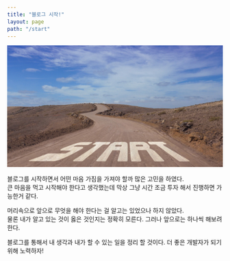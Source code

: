 ```yaml
---
title: "블로그 시작!"
layout: page
path: "/start"
---
```


![start 이미지](./start.jpg)

블로그를 시작하면서 어떤 마음 가짐을 가져야 할까 많은 고민을 하였다.  
큰 마음을 먹고 시작해야 한다고 생각했는데 막상 그냥 시간 조금 투자 해서 진행하면 가능한거 같다.

머리속으로 앞으로 무엇을 해야 한다는 걸 알고는 있었으나 하지 않았다.  
물론 내가 알고 있는 것이 옳은 것인지는 정확히 모른다. 그러나 앞으로는 하나씩 해보려 한다.

블로그를 통해서 내 생각과 내가 할 수 있는 일을 정리 할 것이다.
더 좋은 개발자가 되기 위해 노력하자! 

